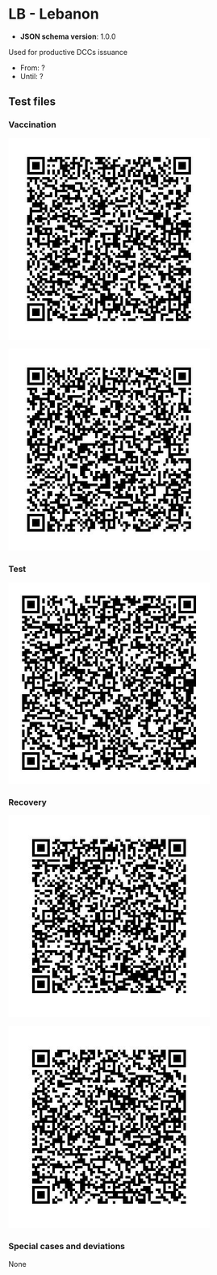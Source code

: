 # LB - Lebanon

* **JSON schema version**: 1.0.0

Used for productive DCCs issuance
* From: ?
* Until: ?

## Test files


### Vaccination

![vaccine-01.png](vaccine-01.png)

![vaccine-02.png](vaccine-02.png)


### Test
![test-01.png](test-01.png)

### Recovery

![Recovery-01.png](Recovery-01.png)

![Recovery-02.png](Recovery-02.png)

### Special cases and deviations
None